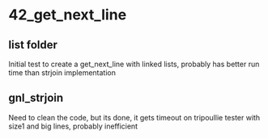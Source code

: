 # 42_get_next_line

## list folder
Initial test to create a get_next_line with linked lists, probably has better run time than strjoin implementation

## gnl_strjoin
Need to clean the code, but its done, it gets timeout on tripoullie tester with size1 and big lines, probably inefficient
